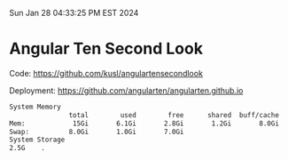 Sun Jan 28 04:33:25 PM EST 2024

# Angular Ten Second Look

Code: https://github.com/kusl/angulartensecondlook

Deployment: https://github.com/angularten/angularten.github.io

```bash
System Memory
               total        used        free      shared  buff/cache   available
Mem:            15Gi       6.1Gi       2.8Gi       1.2Gi       8.0Gi       9.2Gi
Swap:          8.0Gi       1.0Gi       7.0Gi
System Storage
2.5G	.
